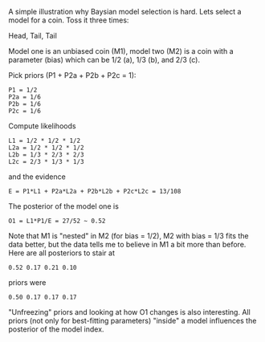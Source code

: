 A simple illustration why Baysian model selection is hard. Lets select
a model for a coin. Toss it three times:

Head, Tail, Tail

Model one is an unbiased coin (M1), model two (M2) is a coin with a
parameter (bias) which can be 1/2 (a), 1/3 (b), and 2/3 (c).

Pick priors (P1 + P2a + P2b + P2c = 1):

    P1 = 1/2
    P2a = 1/6
    P2b = 1/6
    P2c = 1/6

Compute likelihoods

    L1 = 1/2 * 1/2 * 1/2
    L2a = 1/2 * 1/2 * 1/2
    L2b = 1/3 * 2/3 * 2/3
    L2c = 2/3 * 1/3 * 1/3

and the evidence

    E = P1*L1 + P2a*L2a + P2b*L2b + P2c*L2c = 13/108

The posterior of the model one is

    O1 = L1*P1/E = 27/52 ~ 0.52

Note that M1 is "nested" in M2 (for bias = 1/2), M2 with bias = 1/3
fits the data better, but the data tells me to believe in M1 a bit more
than before. Here are all posteriors to stair at

    0.52 0.17 0.21 0.10

priors were

    0.50 0.17 0.17 0.17

"Unfreezing" priors and looking at how O1 changes is also
interesting. All priors (not only for best-fitting parameters)
"inside" a model influences the posterior of the model index.

